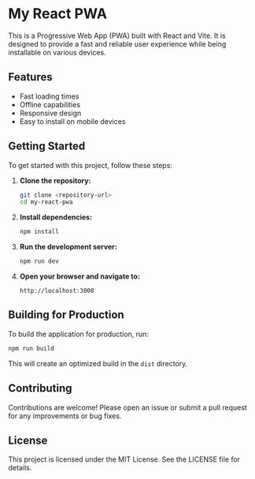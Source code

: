 # My React PWA

This is a Progressive Web App (PWA) built with React and Vite. It is designed to provide a fast and reliable user experience while being installable on various devices.

## Features

- Fast loading times
- Offline capabilities
- Responsive design
- Easy to install on mobile devices

## Getting Started

To get started with this project, follow these steps:

1. **Clone the repository:**
   ```bash
   git clone <repository-url>
   cd my-react-pwa
   ```

2. **Install dependencies:**
   ```bash
   npm install
   ```

3. **Run the development server:**
   ```bash
   npm run dev
   ```

4. **Open your browser and navigate to:**
   ```
   http://localhost:3000
   ```

## Building for Production

To build the application for production, run:

```bash
npm run build
```

This will create an optimized build in the `dist` directory.

## Contributing

Contributions are welcome! Please open an issue or submit a pull request for any improvements or bug fixes.

## License

This project is licensed under the MIT License. See the LICENSE file for details.
